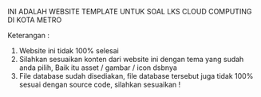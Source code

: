 INI ADALAH WEBSITE TEMPLATE UNTUK SOAL LKS CLOUD COMPUTING DI KOTA METRO

Keterangan :

1. Website ini tidak 100% selesai
2. Silahkan sesuaikan konten dari website ini dengan tema yang sudah anda pilih, Baik itu asset / gambar / icon dsbnya
3. File database sudah disediakan, file database tersebut juga tidak 100% sesuai dengan source code, silahkan sesuaikan !
